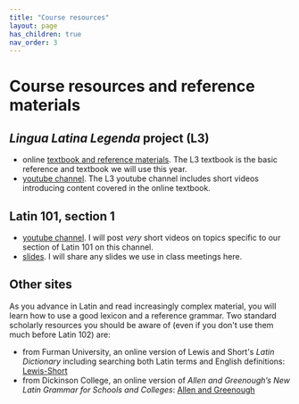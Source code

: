 ```yaml
---
title: "Course resources"
layout: page
has_children: true
nav_order: 3
---
```



# Course resources and reference materials


## *Lingua Latina Legenda* project (L3)

- online [textbook and reference materials](https://lingualatina.github.io/textbook/).  The L3 textbook is the basic reference and textbook we will use this year.
- [youtube channel](https://www.youtube.com/channel/UCyA2aidE3BiD3idsxrJr5Hg).  The L3 youtube channel includes short videos introducing content covered in the online textbook.


## Latin 101, section 1

- [youtube channel](https://www.youtube.com/playlist?list=PLUcfS6VHaxZDWuU6b7cz9fWV2S6UmH7Yy).  I will post *very* short videos on topics specific to our section of Latin 101 on this channel.
- [slides](/slides/).  I will share any slides we use in class meetings here.


## Other sites

As you advance in Latin and read increasingly complex material, you will learn how to use a good  lexicon and a reference grammar. Two standard scholarly resources you should be aware of (even if you don't use them much before Latin 102) are:

- from Furman University, an online version of Lewis and Short's *Latin Dictionary* including searching both Latin terms and English definitions: [Lewis-Short](http://folio2.furman.edu/lewis-short/index.html)
- from Dickinson College, an online version of *Allen and Greenough’s New Latin Grammar for Schools and Colleges*:  [Allen and Greenough](http://dcc.dickinson.edu/grammar/latin/credits-and-reuse)
